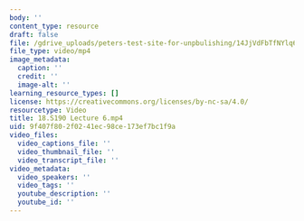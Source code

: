 ```yaml
---
body: ''
content_type: resource
draft: false
file: /gdrive_uploads/peters-test-site-for-unpbulishing/14JjVdFbTfNYlq6zYF5vHH35UkD1QKwfi/18s190-lecture-6.mp4
file_type: video/mp4
image_metadata:
  caption: ''
  credit: ''
  image-alt: ''
learning_resource_types: []
license: https://creativecommons.org/licenses/by-nc-sa/4.0/
resourcetype: Video
title: 18.S190 Lecture 6.mp4
uid: 9f407f80-2f02-41ec-98ce-173ef7bc1f9a
video_files:
  video_captions_file: ''
  video_thumbnail_file: ''
  video_transcript_file: ''
video_metadata:
  video_speakers: ''
  video_tags: ''
  youtube_description: ''
  youtube_id: ''
---
```

